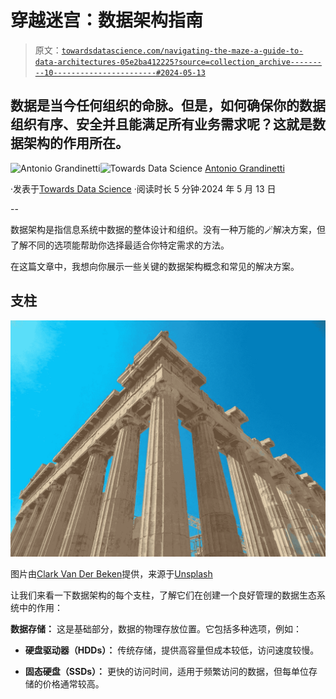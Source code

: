 # 穿越迷宫：数据架构指南

> 原文：[`towardsdatascience.com/navigating-the-maze-a-guide-to-data-architectures-05e2ba412225?source=collection_archive---------10-----------------------#2024-05-13`](https://towardsdatascience.com/navigating-the-maze-a-guide-to-data-architectures-05e2ba412225?source=collection_archive---------10-----------------------#2024-05-13)

## 数据是当今任何组织的命脉。但是，如何确保你的数据组织有序、安全并且能满足所有业务需求呢？这就是数据架构的作用所在。

[](https://medium.com/@antoniograndinetti91?source=post_page---byline--05e2ba412225--------------------------------)![Antonio Grandinetti](https://medium.com/@antoniograndinetti91?source=post_page---byline--05e2ba412225--------------------------------)[](https://towardsdatascience.com/?source=post_page---byline--05e2ba412225--------------------------------)![Towards Data Science](https://towardsdatascience.com/?source=post_page---byline--05e2ba412225--------------------------------) [Antonio Grandinetti](https://medium.com/@antoniograndinetti91?source=post_page---byline--05e2ba412225--------------------------------)

·发表于[Towards Data Science](https://towardsdatascience.com/?source=post_page---byline--05e2ba412225--------------------------------) ·阅读时长 5 分钟·2024 年 5 月 13 日

--

数据架构是指信息系统中数据的整体设计和组织。没有一种万能的🪄解决方案，但了解不同的选项能帮助你选择最适合你特定需求的方法。

在这篇文章中，我想向你展示一些关键的数据架构概念和常见的解决方案。

## 支柱

![](img/c2d6cfc7bb345da61df78441f3afc80e.png)

图片由[Clark Van Der Beken](https://unsplash.com/@snapsbyclark?utm_source=medium&utm_medium=referral)提供，来源于[Unsplash](https://unsplash.com/?utm_source=medium&utm_medium=referral)

让我们来看一下数据架构的每个支柱，了解它们在创建一个良好管理的数据生态系统中的作用：

**数据存储：** 这是基础部分，数据的物理存放位置。它包括多种选项，例如：

+   **硬盘驱动器（HDDs）：** 传统存储，提供高容量但成本较低，访问速度较慢。

+   **固态硬盘（SSDs）：** 更快的访问时间，适用于频繁访问的数据，但每单位存储的价格通常较高。
